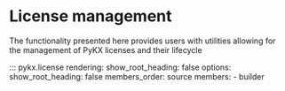 # License management

The functionality presented here provides users with utilities allowing for the management of PyKX licenses and their lifecycle

::: pykx.license
    rendering:
      show_root_heading: false
    options:
      show_root_heading: false
      members_order: source
      members:
        - builder

